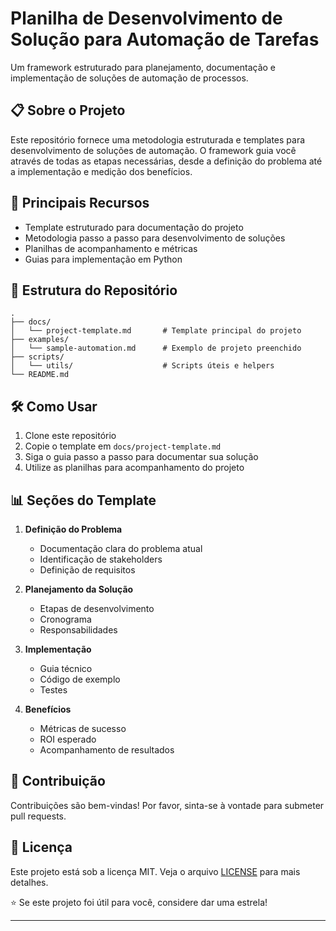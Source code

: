 # Planilha de Desenvolvimento de Solução para Automação de Tarefas

Um framework estruturado para planejamento, documentação e implementação de soluções de automação de processos.

## 📋 Sobre o Projeto

Este repositório fornece uma metodologia estruturada e templates para desenvolvimento de soluções de automação. O framework guia você através de todas as etapas necessárias, desde a definição do problema até a implementação e medição dos benefícios.

## 🚀 Principais Recursos

- Template estruturado para documentação do projeto
- Metodologia passo a passo para desenvolvimento de soluções
- Planilhas de acompanhamento e métricas
- Guias para implementação em Python

## 📁 Estrutura do Repositório

```
.
├── docs/
│   └── project-template.md       # Template principal do projeto
├── examples/
│   └── sample-automation.md      # Exemplo de projeto preenchido
├── scripts/
│   └── utils/                    # Scripts úteis e helpers
└── README.md
```

## 🛠️ Como Usar

1. Clone este repositório
2. Copie o template em `docs/project-template.md`
3. Siga o guia passo a passo para documentar sua solução
4. Utilize as planilhas para acompanhamento do projeto

## 📊 Seções do Template

1. **Definição do Problema**
   - Documentação clara do problema atual
   - Identificação de stakeholders
   - Definição de requisitos

2. **Planejamento da Solução**
   - Etapas de desenvolvimento
   - Cronograma
   - Responsabilidades

3. **Implementação**
   - Guia técnico
   - Código de exemplo
   - Testes

4. **Benefícios**
   - Métricas de sucesso
   - ROI esperado
   - Acompanhamento de resultados

## 🤝 Contribuição

Contribuições são bem-vindas! Por favor, sinta-se à vontade para submeter pull requests.

## 📝 Licença

Este projeto está sob a licença MIT. Veja o arquivo [LICENSE](LICENSE) para mais detalhes.

⭐ Se este projeto foi útil para você, considere dar uma estrela!

---

